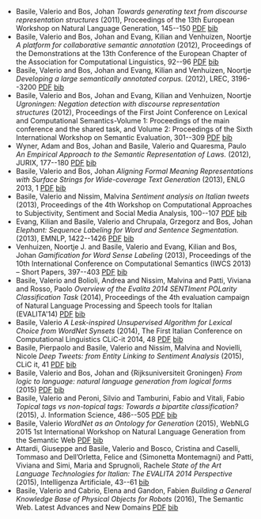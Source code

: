 - Basile, Valerio and Bos, Johan *Towards generating text from discourse representation structures* (2011), Proceedings of the 13th European Workshop on Natural Language Generation, 145--150  [PDF](/user/vbasile/home/.mozilla/firefox/u2cmyfe2.default/zotero/storage/CAUMSSIH/W11-2819.pdf)  [bib](bib/basile_towards_2011.bib)
- Basile, Valerio and Bos, Johan and Evang, Kilian and Venhuizen, Noortje *A platform for collaborative semantic annotation* (2012), Proceedings of the Demonstrations at the 13th Conference of the European Chapter of the Association for Computational Linguistics, 92--96  [PDF](/user/vbasile/home/.mozilla/firefox/u2cmyfe2.default/zotero/storage/GIPUAM2S/BasileBosEvangVenhuizen2012EACL.pdf)  [bib](bib/basile_platform_2012.bib)
- Basile, Valerio and Bos, Johan and Evang, Kilian and Venhuizen, Noortje *Developing a large semantically annotated corpus.* (2012), LREC, 3196--3200  [PDF](/user/vbasile/home/.mozilla/firefox/u2cmyfe2.default/zotero/storage/WHNG6KDT/534_Paper.pdf)  [bib](bib/basile_developing_2012.bib)
- Basile, Valerio and Bos, Johan and Evang, Kilian and Venhuizen, Noortje *Ugroningen: Negation detection with discourse representation structures* (2012), Proceedings of the First Joint Conference on Lexical and Computational Semantics-Volume 1: Proceedings of the main conference and the shared task, and Volume 2: Proceedings of the Sixth International Workshop on Semantic Evaluation, 301--309  [PDF](/user/vbasile/home/.mozilla/firefox/u2cmyfe2.default/zotero/storage/QX7TKXF9/S12-1040.pdf)  [bib](bib/basile_ugroningen:_2012.bib)
- Wyner, Adam and Bos, Johan and Basile, Valerio and Quaresma, Paulo *An Empirical Approach to the Semantic Representation of Laws.* (2012), JURIX, 177--180  [PDF](/user/vbasile/home/.mozilla/firefox/u2cmyfe2.default/zotero/storage/4AFHZWNV/WynerEtAlCCBoxerJURIX2012.pdf)  [bib](bib/wyner_empirical_2012.bib)
- Basile, Valerio and Bos, Johan *Aligning Formal Meaning Representations with Surface Strings for Wide-coverage Text Generation* (2013), ENLG 2013, 1  [PDF](/user/vbasile/home/.mozilla/firefox/u2cmyfe2.default/zotero/storage/T36RDTAN/W13-2101.pdf)  [bib](bib/basile_aligning_2013.bib)
- Basile, Valerio and Nissim, Malvina *Sentiment analysis on Italian tweets* (2013), Proceedings of the 4th Workshop on Computational Approaches to Subjectivity, Sentiment and Social Media Analysis, 100--107  [PDF](/user/vbasile/home/.mozilla/firefox/u2cmyfe2.default/zotero/storage/NFME2CS3/W13-1614.pdf)  [bib](bib/basile_sentiment_2013.bib)
- Evang, Kilian and Basile, Valerio and Chrupala, Grzegorz and Bos, Johan *Elephant: Sequence Labeling for Word and Sentence Segmentation.* (2013), EMNLP, 1422--1426  [PDF](/user/vbasile/home/.mozilla/firefox/u2cmyfe2.default/zotero/storage/3DGTEXUH/D13-1146.pdf)  [bib](bib/evang_elephant:_2013.bib)
- Venhuizen, Noortje J. and Basile, Valerio and Evang, Kilian and Bos, Johan *Gamification for Word Sense Labeling* (2013), Proceedings of the 10th International Conference on Computational Semantics (IWCS 2013) – Short Papers, 397--403  [PDF](/user/vbasile/home/.mozilla/firefox/u2cmyfe2.default/zotero/storage/CM6SHK3N/W13-0215.pdf)  [bib](bib/venhuizen_gamification_2013.bib)
- Basile, Valerio and Bolioli, Andrea and Nissim, Malvina and Patti, Viviana and Rosso, Paolo *Overview of the Evalita 2014 SENTIment POLarity Classification Task* (2014), Proceedings of the 4th evaluation campaign of Natural Language Processing and Speech tools for Italian (EVALITA'14)  [PDF](/user/vbasile/home/.mozilla/firefox/u2cmyfe2.default/zotero/storage/MANEQBJB/Sentipolc2014.pdf)  [bib](bib/basile_overview_2014.bib)
- Basile, Valerio *A Lesk-inspired Unsupervised Algorithm for Lexical Choice from WordNet Synsets* (2014), The First Italian Conference on Computational Linguistics CLiC-it 2014, 48  [PDF](/user/vbasile/home/.mozilla/firefox/u2cmyfe2.default/zotero/storage/GAJIMED8/Basile2014.pdf)  [bib](bib/basile_lesk-inspired_2014.bib)
- Basile, Pierpaolo and Basile, Valerio and Nissim, Malvina and Novielli, Nicole *Deep Tweets: from Entity Linking to Sentiment Analysis* (2015), CLiC it, 41  [PDF](/user/vbasile/home/.mozilla/firefox/u2cmyfe2.default/zotero/storage/XPM5Q5CZ/5667f9cf08ae34c89a02bbf4.pdf)  [bib](bib/basile_deep_2015.bib)
- Basile, Valerio and Bos, Johan and {Rijksuniversiteit Groningen} *From logic to language: natural language generation from logical forms* (2015)  [PDF](/user/vbasile/home/.mozilla/firefox/u2cmyfe2.default/zotero/storage/JWCHHGRQ/Complete_thesis.pdf)  [bib](bib/basile_logic_2015.bib)
- Basile, Valerio and Peroni, Silvio and Tamburini, Fabio and Vitali, Fabio *Topical tags vs non-topical tags: Towards a bipartite classification?* (2015), J. Information Science, 486--505  [PDF](/user/vbasile/home/.mozilla/firefox/u2cmyfe2.default/zotero/storage/VQ4R7HVA/55a4f9eb08ae81aec91327f8.pdf)  [bib](bib/basile_topical_2015.bib)
- Basile, Valerio *WordNet as an Ontology for Generation* (2015), WebNLG 2015 1st International Workshop on Natural Language Generation from the Semantic Web  [PDF](/user/vbasile/home/.mozilla/firefox/u2cmyfe2.default/zotero/storage/6R63D67W/basile-abstract.pdf)  [bib](bib/basile_wordnet_2015.bib)
- Attardi, Giuseppe and Basile, Valerio and Bosco, Cristina and Caselli, Tommaso and Dell’Orletta, Felice and {Simonetta Montemagni} and Patti, Viviana and Simi, Maria and Sprugnoli, Rachele *State of the Art Language Technologies for Italian: The EVALITA 2014 Perspective* (2015), Intelligenza Artificiale, 43--61   [bib](bib/attardi_state_2015.bib)
- Basile, Valerio and Cabrio, Elena and Gandon, Fabien *Building a General Knowledge Base of Physical Objects for Robots* (2016), The Semantic Web. Latest Advances and New Domains  [PDF](/user/vbasile/home/.mozilla/firefox/u2cmyfe2.default/zotero/storage/77ICRZI6/document.pdf)  [bib](bib/basile_building_2016.bib)
